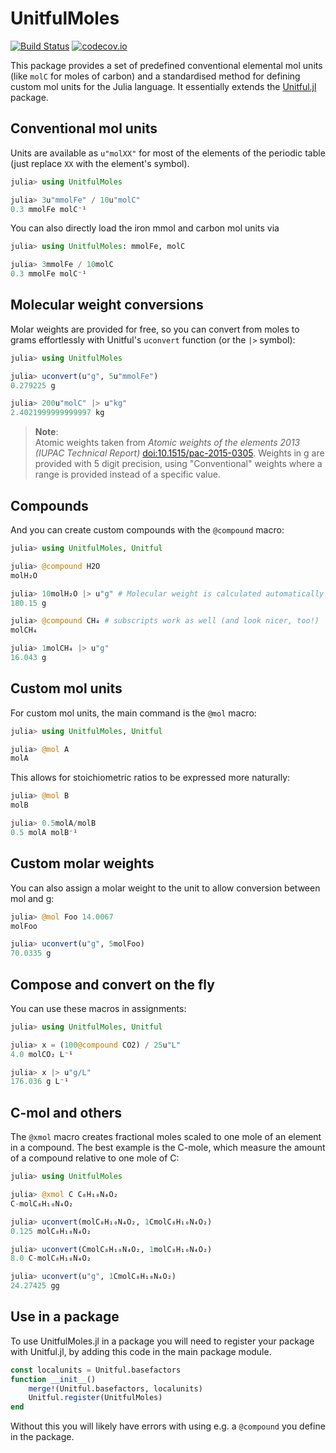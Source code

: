 # UnitfulMoles

[![Build Status](https://travis-ci.org/rafaqz/UnitfulMoles.jl.svg?branch=master)](https://travis-ci.org/rafaqz/UnitfulMoles.jl)
[![codecov.io](http://codecov.io/github/cesaraustralia/Dispersal.jl/coverage.svg?branch=master)](http://codecov.io/github/rafaqz/UnitfulMoles.jl?branch=master)

This package provides a set of predefined conventional elemental mol units (like `molC` for moles of carbon) and a standardised method for defining custom mol units for the Julia language.
It essentially extends the [Unitful.jl](https://github.com/PainterQubits/Unitful.jl) package.

## Conventional mol units

Units are available as `u"molXX"` for most of the elements of the periodic table (just replace `XX` with the element's symbol).

```julia
julia> using UnitfulMoles

julia> 3u"mmolFe" / 10u"molC"
0.3 mmolFe molC⁻¹
```

You can also directly load the iron mmol and carbon mol units via

```julia
julia> using UnitfulMoles: mmolFe, molC

julia> 3mmolFe / 10molC
0.3 mmolFe molC⁻¹
```

## Molecular weight conversions

Molar weights are provided for free, so you can convert from moles to grams effortlessly with Unitful's `uconvert` function (or the `|>` symbol):

```julia
julia> using UnitfulMoles

julia> uconvert(u"g", 5u"mmolFe")
0.279225 g

julia> 200u"molC" |> u"kg"
2.4021999999999997 kg
```

> **Note**:<br>
    Atomic weights taken from *Atomic weights of the elements 2013 (IUPAC Technical  Report)* [doi:10.1515/pac-2015-0305](http://doi.org/10.1515/pac-2015-0305). Weights in g are provided with 5 digit precision, using "Conventional" weights where a range is provided instead of a specific value.

## Compounds

And you can create custom compounds with the `@compound` macro:

```julia
julia> using UnitfulMoles, Unitful

julia> @compound H2O
molH₂O

julia> 10molH₂O |> u"g" # Molecular weight is calculated automatically!
180.15 g

julia> @compound CH₄ # subscripts work as well (and look nicer, too!)
molCH₄

julia> 1molCH₄ |> u"g"
16.043 g
```

## Custom mol units

For custom mol units, the main command is the `@mol` macro:

```julia
julia> using UnitfulMoles, Unitful

julia> @mol A
molA
```

This allows for stoichiometric ratios to be expressed more naturally:

```julia
julia> @mol B
molB

julia> 0.5molA/molB
0.5 molA molB⁻¹
```

## Custom molar weights

You can also assign a molar weight to the unit
to allow conversion between mol and g:

```julia
julia> @mol Foo 14.0067
molFoo

julia> uconvert(u"g", 5molFoo)
70.0335 g
```

## Compose and convert on the fly

You can use these macros in assignments:

```julia
julia> using UnitfulMoles, Unitful

julia> x = (100@compound CO2) / 25u"L"
4.0 molCO₂ L⁻¹

julia> x |> u"g/L"
176.036 g L⁻¹
```

## C-mol and others

The `@xmol` macro creates fractional moles scaled to one mole of an element in a
compound. The best example is the C-mole, which measure the amount of a compound
relative to one mole of C:

```julia
julia> using UnitfulMoles

julia> @xmol C C₈H₁₀N₄O₂
C-molC₈H₁₀N₄O₂

julia> uconvert(molC₈H₁₀N₄O₂, 1CmolC₈H₁₀N₄O₂)
0.125 molC₈H₁₀N₄O₂

julia> uconvert(CmolC₈H₁₀N₄O₂, 1molC₈H₁₀N₄O₂)
8.0 C-molC₈H₁₀N₄O₂

julia> uconvert(u"g", 1CmolC₈H₁₀N₄O₂)
24.27425 gg
```

## Use in a package

To use UnitfulMoles.jl in a package you will need to register your package with Unitful.jl,
by adding this code in the main package module.

```julia
const localunits = Unitful.basefactors
function __init__()
    merge!(Unitful.basefactors, localunits)
    Unitful.register(UnitfulMoles)
end
```

Without this you will likely have errors with using e.g. a `@compound` you define in the package.
